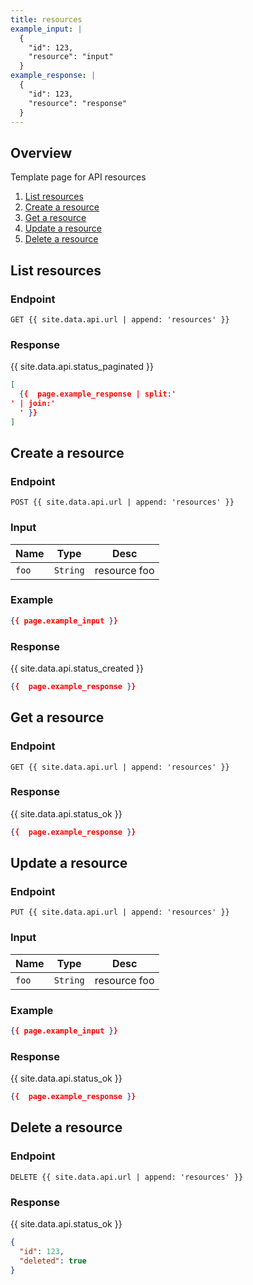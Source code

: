 ```yaml
---
title: resources
example_input: |
  {
    "id": 123,
    "resource": "input"
  }
example_response: |
  {
    "id": 123,
    "resource": "response"
  }
---
```


## Overview

Template page for API resources

1. [List resources](#list-resources)
1. [Create a resource](#create-a-resource)
1. [Get a resource](#get-a-resource)
1. [Update a resource](#update-a-resource)
1. [Delete a resource](#delete-a-resource)





## List resources

### Endpoint

~~~
GET {{ site.data.api.url | append: 'resources' }}
~~~

### Response

{{ site.data.api.status_paginated }}
~~~ json
[
  {{  page.example_response | split:'
' | join:'
  ' }}
]
~~~


## Create a resource

### Endpoint

~~~
POST {{ site.data.api.url | append: 'resources' }}
~~~

### Input

| Name | Type | Desc |
|------|------|------|
| `foo` | `String` | resource foo |

### Example

~~~ json
{{ page.example_input }}
~~~


### Response

{{ site.data.api.status_created }}
~~~ json
{{  page.example_response }}
~~~




## Get a resource

### Endpoint

~~~
GET {{ site.data.api.url | append: 'resources' }}
~~~

### Response

{{ site.data.api.status_ok }}
~~~ json
{{  page.example_response }}
~~~




## Update a resource

### Endpoint

~~~
PUT {{ site.data.api.url | append: 'resources' }}
~~~

### Input

| Name | Type | Desc |
|------|------|------|
| `foo` | `String` | resource foo |

### Example

~~~ json
{{ page.example_input }}
~~~

### Response

{{ site.data.api.status_ok }}
~~~ json
{{  page.example_response }}
~~~





## Delete a resource

### Endpoint

~~~
DELETE {{ site.data.api.url | append: 'resources' }}
~~~

### Response

{{ site.data.api.status_ok }}
~~~ json
{
  "id": 123,
  "deleted": true
}
~~~

